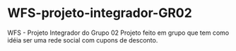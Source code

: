 # WFS-projeto-integrador-GR02
WFS - Projeto Integrador do Grupo 02
Projeto feito em grupo que tem como idéia ser uma rede social com cupons de desconto.

